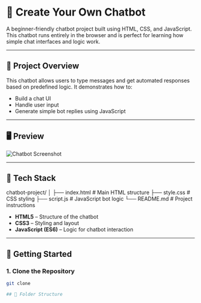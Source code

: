 # 🤖 Create Your Own Chatbot

A beginner-friendly chatbot project built using HTML, CSS, and JavaScript. This chatbot runs entirely in the browser and is perfect for learning how simple chat interfaces and logic work.

---

## 📌 Project Overview

This chatbot allows users to type messages and get automated responses based on predefined logic. It demonstrates how to:

- Build a chat UI
- Handle user input
- Generate simple bot replies using JavaScript

---

## 🖥️ Preview

![Chatbot Screenshot](./screenshot.png)

---

## 🧰 Tech Stack

chatbot-project/
│
├── index.html # Main HTML structure
├── style.css # CSS styling
├── script.js # JavaScript bot logic
└── README.md # Project instructions


- **HTML5** – Structure of the chatbot
- **CSS3** – Styling and layout
- **JavaScript (ES6)** – Logic for chatbot interaction

---

## 🚀 Getting Started

### 1. Clone the Repository

```bash
git clone 

## 📁 Folder Structure

